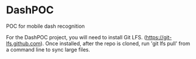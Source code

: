 # DashPOC
POC for mobile dash recognition

For the DashPOC project, you will need to install Git LFS. (https://git-lfs.github.com). Once installed, after the repo is cloned, run 'git lfs pull' from a command line to sync large files.
